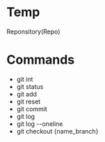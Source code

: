 # Temp
Reponsitory(Repo)

# Commands

- git int
- git status
- git add
- git reset
- git commit
- git log
- git log --oneline
- git checkout {name_branch}
